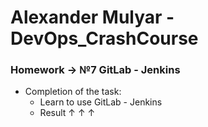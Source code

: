# Alexander Mulyar - DevOps_CrashCourse 
   <h3>Homework -> №7 GitLab - Jenkins</h3>
   
- Completion of the task:
   - Learn to use GitLab - Jenkins
   - Result ↑ ↑ ↑
